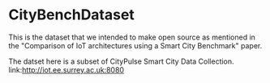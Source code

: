 # CityBenchDataset
This is the dataset that we intended to make open source as mentioned in the "Comparison of IoT architectures using a Smart City Benchmark" paper.

The datset here is a subset of CityPulse Smart City Data Collection.
link:http://iot.ee.surrey.ac.uk:8080
